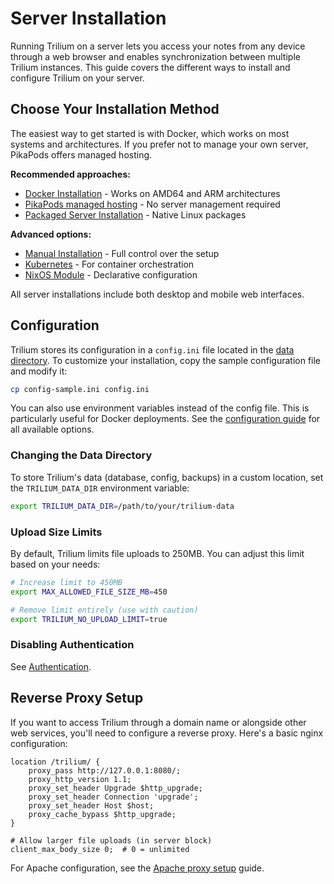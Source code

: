 # Server Installation
Running Trilium on a server lets you access your notes from any device through a web browser and enables synchronization between multiple Trilium instances. This guide covers the different ways to install and configure Trilium on your server.

## Choose Your Installation Method

The easiest way to get started is with Docker, which works on most systems and architectures. If you prefer not to manage your own server, PikaPods offers managed hosting.

**Recommended approaches:**

*   [Docker Installation](1_Server%20Installation/1.%20Installing%20the%20server/Using%20Docker.md) - Works on AMD64 and ARM architectures
*   [PikaPods managed hosting](https://www.pikapods.com/pods?run=trilium-next) - No server management required
*   [Packaged Server Installation](1_Server%20Installation/1.%20Installing%20the%20server/Packaged%20version%20for%20Linux.md) - Native Linux packages

**Advanced options:**

*   [Manual Installation](1_Server%20Installation/1.%20Installing%20the%20server/Manually.md) - Full control over the setup
*   [Kubernetes](1_Server%20Installation/1.%20Installing%20the%20server/Using%20Kubernetes.md) - For container orchestration
*   [NixOS Module](1_Server%20Installation/1.%20Installing%20the%20server/On%20NixOS.md) - Declarative configuration

All server installations include both desktop and mobile web interfaces.

## Configuration

Trilium stores its configuration in a `config.ini` file located in the [data directory](#root/dvbMBRXYMM2G). To customize your installation, copy the sample configuration file and modify it:

```sh
cp config-sample.ini config.ini
```

You can also use environment variables instead of the config file. This is particularly useful for Docker deployments. See the [configuration guide](#root/SneMubD5wTR6) for all available options.

### Changing the Data Directory

To store Trilium's data (database, config, backups) in a custom location, set the `TRILIUM_DATA_DIR` environment variable:

```sh
export TRILIUM_DATA_DIR=/path/to/your/trilium-data
```

### Upload Size Limits

By default, Trilium limits file uploads to 250MB. You can adjust this limit based on your needs:

```sh
# Increase limit to 450MB
export MAX_ALLOWED_FILE_SIZE_MB=450

# Remove limit entirely (use with caution)
export TRILIUM_NO_UPLOAD_LIMIT=true
```

### Disabling Authentication

See <a class="reference-link" href="1_Server%20Installation/Authentication.md">Authentication</a>.

## Reverse Proxy Setup

If you want to access Trilium through a domain name or alongside other web services, you'll need to configure a reverse proxy. Here's a basic nginx configuration:

```nginx
location /trilium/ {
    proxy_pass http://127.0.0.1:8080/;
    proxy_http_version 1.1;
    proxy_set_header Upgrade $http_upgrade;
    proxy_set_header Connection 'upgrade';
    proxy_set_header Host $host;
    proxy_cache_bypass $http_upgrade;
}

# Allow larger file uploads (in server block)
client_max_body_size 0;  # 0 = unlimited
```

For Apache configuration, see the [Apache proxy setup](1_Server%20Installation/2.%20Reverse%20proxy/Apache.md) guide.